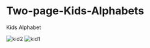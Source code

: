 # Two-page-Kids-Alphabets
Kids Alphabet

![kid2](https://github.com/Machariagithub/Two-page-Kids-Alphabets/assets/116189394/8c8e88ea-593d-49c7-b40e-cc34236f43f9)
![kid1](https://github.com/Machariagithub/Two-page-Kids-Alphabets/assets/116189394/8b4824a3-3a47-496d-94f2-bd91a3eb8edc)
